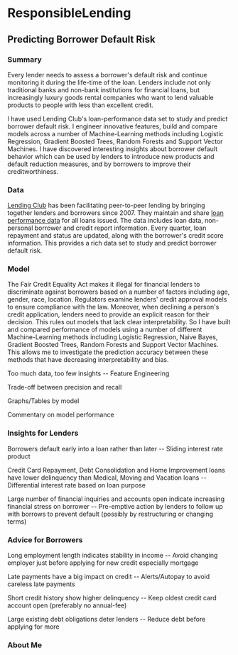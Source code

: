 # ResponsibleLending
## Predicting Borrower Default Risk

### Summary
Every lender needs to assess a borrower's default risk and continue monitoring it during the life-time of the loan. Lenders include not only traditional banks and non-bank institutions for financial loans, but increasingly luxury goods rental companies who want to lend valuable products to people with less than excellent credit.

I have used Lending Club's loan-performance data set to study and predict borrower default risk. I engineer innovative features, build and compare models across a number of Machine-Learning methods including Logistic Regression, Gradient Boosted Trees, Random Forests and Support Vector Machines. I have discovered interesting insights about borrower default behavior which can be used by lenders to introduce new products and default reduction measures, and by borrowers to improve their creditworthiness.

### Data
[Lending Club](https://www.lendingclub.com/) has been facilitating peer-to-peer lending by bringing together lenders and borrowers since 2007. They maintain and share [loan performance data](https://www.lendingclub.com/info/download-data.action) for all loans issued. The data includes loan data, non-personal borrower and credit report information. Every quarter, loan repayment and status are updated, along with the borrower's credit score information. This provides a rich data set to study and predict borrower default risk.

### Model 
The Fair Credit Equality Act makes it illegal for financial lenders to discriminate against borrowers based on a number of factors including age, gender, race, location. Regulators examine lenders' credit approval models to ensure compliance with the law. Moreover, when declining a person's credit application, lenders need to provide an explicit reason for their decision. This rules out models that lack clear interpretability. So I have built and compared performance of models using a number of different Machine-Learning methods including Logistic Regression, Naive Bayes, Gradient Boosted Trees, Random Forests and Support Vector Machines. This allows me to investigate the prediction accuracy between these methods that have decreasing interpretability and bias.

Too much data, too few insights -- Feature Engineering

Trade-off between precision and recall 

Graphs/Tables by model

Commentary on model performance

### Insights for Lenders

Borrowers default early into a loan rather than later -- Sliding interest rate product

Credit Card Repayment, Debt Consolidation and Home Improvement loans have lower delinquency than Medical, Moving and Vacation loans -- Differential interest rate based on loan purpose

Large number of financial inquiries and accounts open indicate increasing financial stress on borrower -- Pre-emptive action by lenders to follow up with borrows to prevent default (possibly by restructuring or changing terms)

### Advice for Borrowers

Long employment length indicates stability in income -- Avoid changing employer just before applying for new credit especially mortgage

Late payments have a big impact on credit -- Alerts/Autopay to avoid careless late payments

Short credit history show higher delinquency -- Keep oldest credit card account open (preferably no annual-fee)

Large existing debt obligations deter lenders -- Reduce debt before applying for more


### About Me
